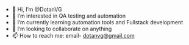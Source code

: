 - 👋 Hi, I’m @DotanVG
- 👀 I’m interested in QA testing and automation
- 🌱 I’m currently learning automation tools and Fullstack development
- 💞️ I’m looking to collaborate on anything 
- 📫 How to reach me: email- dotanvg@gmail.com

<!---
DotanVG/DotanVG is a ✨ special ✨ repository because its `README.md` (this file) appears on your GitHub profile.
You can click the Preview link to take a look at your changes.
--->
